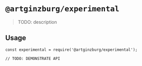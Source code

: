 # `@artginzburg/experimental`

> TODO: description

## Usage

```
const experimental = require('@artginzburg/experimental');

// TODO: DEMONSTRATE API
```
